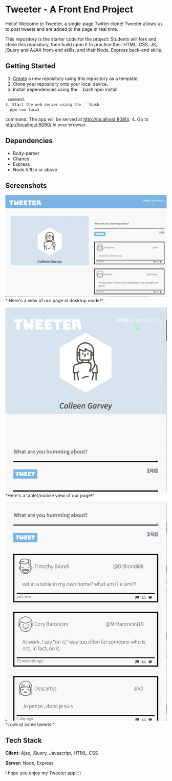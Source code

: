 # Tweeter - A Front End Project

Hello! Welcome to Tweeter, a single-page Twitter clone!
Tweeter allows us to post tweets and are added to the page in real time.



This repository is the starter code for the project: Students will fork and clone this repository, then build upon it to practice their HTML, CSS, JS, jQuery and AJAX front-end skills, and their Node, Express back-end skills.

## Getting Started

1. [Create](https://docs.github.com/en/repositories/creating-and-managing-repositories/creating-a-repository-from-a-template) a new repository using this repository as a template.
2. Clone your repository onto your local device.
3. Install dependencies using the ```bash
  npm install
```
 command.
3. Start the web server using the ```bash
  npm run local
```
 command. The app will be served at <http://localhost:8080/>.
4. Go to <http://localhost:8080/> in your browser.

## Dependencies

- Body-parser
- Chance
- Express
- Node 5.10.x or above


## Screenshots

![Desktop view of app](https://github.com/cogarvey/tweeter/blob/master/public/docs/Screen%20Shot%202022-06-23%20at%209.18.02%20PM.png?raw=true)
^ Here's a view of our page in desktop mode!^

![Mobile/Tablet view of app](https://github.com/cogarvey/tweeter/blob/master/public/docs/Screen%20Shot%202022-06-23%20at%209.18.23%20PM.png?raw=true)
^Here's a tablet/mobile view of our page!^

![Tweets](https://github.com/cogarvey/tweeter/blob/master/public/docs/Screen%20Shot%202022-06-23%20at%209.19.51%20PM.png?raw=true)
^Look at some tweets!^

## Tech Stack

**Client:** Ajax, jQuery, Javascript, HTML, CSS

**Server:** Node, Express

I hope you enjoy my Tweeter app! :) 